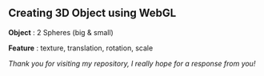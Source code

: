 ## Creating 3D Object using WebGL

**Object** : 2 Spheres (big & small)

**Feature** : texture, translation, rotation, scale

*Thank you for visiting my repository, I really hope for a response from you!*
